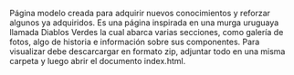 Página modelo creada para adquirir nuevos conocimientos y reforzar algunos ya adquiridos. 
Es una página inspirada en una murga uruguaya llamada Diablos Verdes la cual abarca varias secciones, como galería de fotos, algo de historia e información sobre sus componentes. 
Para visualizar debe descarcargar en formato zip, adjuntar todo en una misma carpeta y luego abrir el documento index.html.
